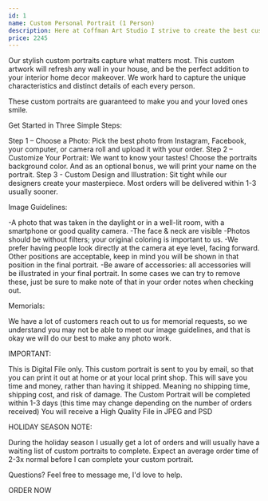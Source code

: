 ```yaml
---
id: 1
name: Custom Personal Portrait (1 Person)
description: Here at Coffman Art Studio I strive to create the best custom portraits of you and your loved ones. No Photoshop filters are involved just the hand drawn inspiration of an artist!
price: 2245
---
```


Our stylish custom portraits capture what matters most. This custom artwork will refresh any wall in your house, and be the perfect addition to your interior home decor makeover. We work hard to capture the unique characteristics and distinct details of each every person.

These custom portraits are guaranteed to make you and your loved ones smile.


Get Started in Three Simple Steps:

Step 1 – Choose a Photo: Pick the best photo from Instagram, Facebook, your computer, or camera roll and upload it with your order.
Step 2 – Customize Your Portrait: We want to know your tastes! Choose the portraits background color. And as an optional bonus, we will print your name on the portrait.
Step 3 - Custom Design and Illustration: Sit tight while our designers create your masterpiece. Most orders will be delivered within 1-3 usually sooner.


Image Guidelines:

-A photo that was taken in the daylight or in a well-lit room, with a smartphone or good quality camera.
-The face & neck are visible
-Photos should be without filters; your original coloring is important to us.
-We prefer having people look directly at the camera at eye level, facing forward. Other positions are acceptable, keep in mind you will be shown in that position in the final portrait.
-Be aware of accessories: all accessories will be illustrated in your final portrait. In some cases we can try to remove these, just be sure to make note of that in your order notes when checking out.


Memorials:

We have a lot of customers reach out to us for memorial requests, so we understand you may not be able to meet our image guidelines, and that is okay we will do our best to make any photo work.


IMPORTANT:

This is Digital File only. This custom portrait is sent to you by email, so that you can print it out at home or at your local print shop. This will save you time and money, rather than having it shipped. Meaning no shipping time, shipping cost, and risk of damage.
The Custom Portrait will be completed within 1-3 days (this time may change depending on the number of orders received)
You will receive a High Quality File in JPEG and PSD


HOLIDAY SEASON NOTE:

During the holiday season I usually get a lot of orders and will usually have a waiting list of custom portraits to complete. Expect an average order time of 2-3x normal before I can complete your custom portrait.



Questions? Feel free to message me, I'd love to help.

ORDER NOW